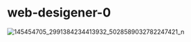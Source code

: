 # web-desigener-0
![145454705_2991384234413932_5028589032782247421_n](https://user-images.githubusercontent.com/75689285/128671382-4b5e32e6-6f69-4e6d-b8e2-e95c7feedc6a.jpg)
